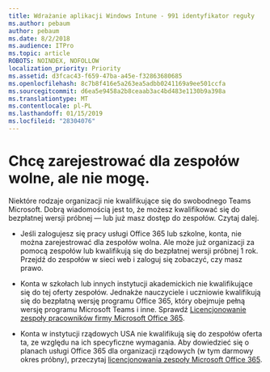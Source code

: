 ```yaml
---
title: Wdrażanie aplikacji Windows Intune - 991 identyfikator reguły
ms.author: pebaum
author: pebaum
ms.date: 8/2/2018
ms.audience: ITPro
ms.topic: article
ROBOTS: NOINDEX, NOFOLLOW
localization_priority: Priority
ms.assetid: d3fcac43-f659-47ba-a45e-f32863680685
ms.openlocfilehash: 8c7b8f416e5a263ea5adbb0241169a9ee501ccfa
ms.sourcegitcommit: d6ea5e9458a2b8ceaab3ac4bd483e1130b9a398a
ms.translationtype: MT
ms.contentlocale: pl-PL
ms.lasthandoff: 01/15/2019
ms.locfileid: "28304076"
---
```

# <a name="id-like-to-sign-up-for-teams-free-but-i-cant"></a>Chcę zarejestrować dla zespołów wolne, ale nie mogę.

Niektóre rodzaje organizacji nie kwalifikujące się do swobodnego Teams Microsoft. Dobrą wiadomością jest to, że możesz kwalifikować się do bezpłatnej wersji próbnej — lub już masz dostęp do zespołów. Czytaj dalej.
  
- Jeśli zalogujesz się pracy usługi Office 365 lub szkolne, konta, nie można zarejestrować dla zespołów wolna. Ale może już organizacji za pomocą zespołów lub kwalifikują się do bezpłatnej wersji próbnej 1 rok. Przejdź do zespołów w sieci web i zaloguj się zobaczyć, czy masz prawo.
    
- Konta w szkołach lub innych instytucji akademickich nie kwalifikujące się do tej oferty zespołów. Jednakże nauczyciele i uczniowie kwalifikują się do bezpłatną wersję programu Office 365, który obejmuje pełną wersję programu Microsoft Teams i inne. Sprawdź [Licencjonowanie zespoły pracowników firmy Microsoft Office 365](https://docs.microsoft.com/microsoftteams/office-365-licensing).
    
- Konta w instytucji rządowych USA nie kwalifikują się do zespołów oferta ta, ze względu na ich specyficzne wymagania. Aby dowiedzieć się o planach usługi Office 365 dla organizacji rządowych (w tym darmowy okres próbny), przeczytaj [licencjonowania zespoły Microsoft Office 365](https://docs.microsoft.com/microsoftteams/office-365-licensing).
    

